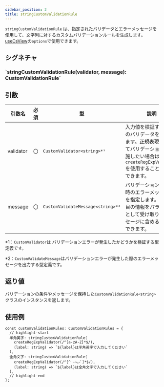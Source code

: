 ```yaml
---
sidebar_position: 2
title: stringCustomValidationRule
---
```


`stringCustomValidationRule` は、指定されたバリデータとエラーメッセージを使用して、文字列に対するカスタムバリデーションルールを生成します。[useCsView](../screen-define/useCsView.md)の`options`で使用できます。

## シグネチャ

<h3>`stringCustomValidationRule(validator, message): CustomValidationRule<string>`</h3>

## 引数

| 引数名    | 必須 | 型                                | 説明                                                                                                                                                  |
| --------- | ---- | --------------------------------- | ----------------------------------------------------------------------------------------------------------------------------------------------------- |
| validator | 〇   | `CustomValidator<string>*¹`       | 入力値を検証するためのバリデータを指定します。正規表現を用いてバリデーションを実施したい場合は、`createRegExpValidator`を使用することで指定できます。 |
| message   | 〇   | `CustomValidateMessage<string>*²` | バリデーションエラー時のエラーメッセージを指定します。入力項目の情報をパラメータとして受け取り、メッセージに含めることができます。                    |

\*1：`CustomValidator`は バリデーションエラーが発生したかどうかを検証する型定義です。

\*2：`CustomValidateMessage`はバリデーションエラーが発生した際のエラーメッセージを出力する型定義です。

## 返り値

バリデーションの条件やメッセージを保持した`CustomValidationRule<string>` クラスのインスタンスを返します。

## 使用例

```tsx
const customValidationRules: CustomValidationRules = {
  // highlight-start
  半角英字: stringCustomValidationRule(
    createRegExpValidator(/^[a-zA-Z]*$/),
    (label: string) => `${label}は半角英字で入力してください`
  ),
  全角文字: stringCustomValidationRule(
    createRegExpValidator(/^[^ -~｡-ﾟ]*$/),
    (label: string) => `${label}は全角文字で入力してください`
  ),
  // highlight-end
};
```
